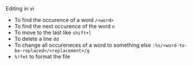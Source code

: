 Editing in vi
- To find the occurence of a word `/<word>`
- To find the next occurence of the word `n`
- To move to the last like `shift+l`
- To delete a line `dd`
- To change all occureneces of a word to something else `:%s/<word-to-be-replaced>/<replacement>/g`
- `%!fmt` to format the file